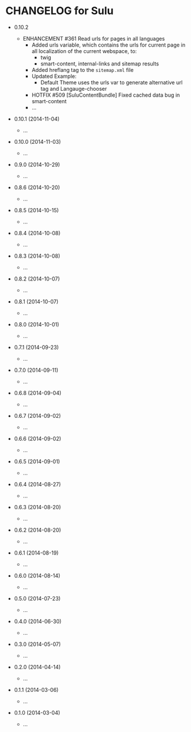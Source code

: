 CHANGELOG for Sulu
==================

* 0.10.2

  * ENHANCEMENT #361 Read urls for pages in all languages
    * Added urls variable, which contains the urls for current page in all localization of the current webspace, to:
      * twig 
      * smart-content, internal-links and sitemap results
    * Added hreflang tag to the `sitemap.xml` file
    * Updated Example:
      * Default Theme uses the urls var to generate alternative url tag and Langauge-chooser
    * HOTFIX #509 [SuluContentBundle] Fixed cached data bug in smart-content
    * ...

* 0.10.1 (2014-11-04)

    * ...

* 0.10.0 (2014-11-03)

    * ...

* 0.9.0 (2014-10-29)

    * ...

* 0.8.6 (2014-10-20)

    * ...

* 0.8.5 (2014-10-15)

    * ...

* 0.8.4 (2014-10-08)

    * ...

* 0.8.3 (2014-10-08)

    * ...

* 0.8.2 (2014-10-07)

    * ...

* 0.8.1 (2014-10-07)

    * ...

* 0.8.0 (2014-10-01)

    * ...

* 0.7.1 (2014-09-23)

    * ...

* 0.7.0 (2014-09-11)

    * ...

* 0.6.8 (2014-09-04)

    * ...

* 0.6.7 (2014-09-02)

    * ...

* 0.6.6 (2014-09-02)

    * ...

* 0.6.5 (2014-09-01)

    * ...

* 0.6.4 (2014-08-27)

    * ...

* 0.6.3 (2014-08-20)

    * ...

* 0.6.2 (2014-08-20)

    * ...

* 0.6.1 (2014-08-19)

    * ...

* 0.6.0 (2014-08-14)

    * ...

* 0.5.0 (2014-07-23)

    * ...

* 0.4.0 (2014-06-30)

    * ...

* 0.3.0 (2014-05-07)

    * ...

* 0.2.0 (2014-04-14)

    * ...

* 0.1.1 (2014-03-06)

    * ...

* 0.1.0 (2014-03-04)

    * ...
